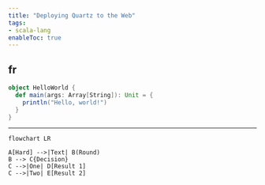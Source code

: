 ```yaml
---
title: "Deploying Quartz to the Web"
tags:
- scala-lang
enableToc: true
---
```

## fr

```scala
object HelloWorld {
  def main(args: Array[String]): Unit = {
    println("Hello, world!")
  }
}
```

 ---

```mermaid
flowchart LR

A[Hard] -->|Text| B(Round)
B --> C{Decision}
C -->|One| D[Result 1]
C -->|Two| E[Result 2]
```
